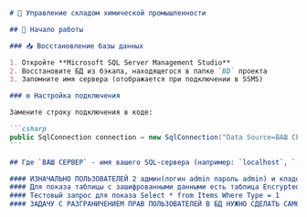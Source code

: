 ````markdown
# 🧪 Управление складом химической промышленности

## 🚀 Начало работы

### 📥 Восстановление базы данных

1. Откройте **Microsoft SQL Server Management Studio**
2. Восстановите БД из бэкапа, находящегося в папке `BD` проекта
3. Запомните имя сервера (отображается при подключении в SSMS)

### ⚙️ Настройка подключения

Замените строку подключения в коде:

```csharp
public SqlConnection connection = new SqlConnection("Data Source=ВАШ СЕРВЕР; Initial Catalog=ChemStock; Integrated Security=True");
```

## Где `ВАШ СЕРВЕР` - имя вашего SQL-сервера (например: `localhost`, `.\SQLEXPRESS`)

#### ИЗНАЧАЛЬНО ПОЛЬЗОВАТЕЛЕЙ 2 админ(логин admin пароль admin) и кладовщик(логин 123 пароль 123)
#### Для показа таблицы с зашифрованными данными есть таблица EncryptedDataTable
#### Тестовый запрос для показа Select * from Items Where Type = 1
#### ЗАДАЧУ С РАЗГРАНИЧЕНИЕМ ПРАВ ПОЛЬЗОВАТЕЛЕЙ В БД НУЖНО СДЕЛАТЬ САМОСТОЯТЕЛЬНО В КОЛЛЕДЖЕ НА КОМПЕ ИЛИ У СЕБЯ НА ПК, ИНАЧЕ БУДУТ ОШИБКИ 
````
